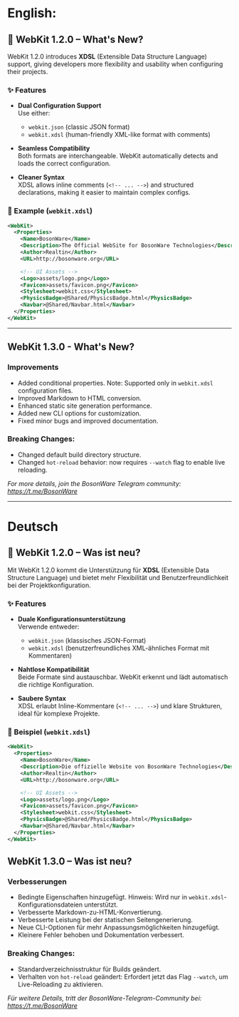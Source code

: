 # English:

## 🚀 WebKit 1.2.0 – What's New?

WebKit 1.2.0 introduces **XDSL** (Extensible Data Structure Language) support, giving developers more flexibility and usability when configuring their projects.

### ✨ Features
- **Dual Configuration Support**  
  Use either:
  - `webkit.json` (classic JSON format)  
  - `webkit.xdsl` (human-friendly XML-like format with comments)

- **Seamless Compatibility**  
  Both formats are interchangeable. WebKit automatically detects and loads the correct configuration.

- **Cleaner Syntax**  
  XDSL allows inline comments (`<!-- ... -->`) and structured declarations, making it easier to maintain complex configs.

### 📝 Example (`webkit.xdsl`)
```xml
<WebKit>
  <Properties>
    <Name>BosonWare</Name>
    <Description>The Official WebSite for BosonWare Technologies</Description>
    <Author>Realtin</Author>
    <URL>http://bosonware.org</URL>

    <!-- UI Assets -->
    <Logo>assets/logo.png</Logo>
    <Favicon>assets/favicon.png</Favicon>
    <Stylesheet>webkit.css</Stylesheet>
    <PhysicsBadge>@Shared/PhysicsBadge.html</PhysicsBadge>
    <Navbar>@Shared/Navbar.html</Navbar>
  </Properties>
</WebKit>
```


---

## WebKit 1.3.0 - What's New?
### Improvements
- Added conditional properties. Note: Supported only in `webkit.xdsl` configuration files.
- Improved Markdown to HTML conversion.
- Enhanced static site generation performance.
- Added new CLI options for customization.
- Fixed minor bugs and improved documentation.

### Breaking Changes:
- Changed default build directory structure.
- Changed `hot-reload` behavior: now requires `--watch` flag to enable live reloading.

_For more details, join the BosonWare Telegram community: https://t.me/BosonWare_



---



# Deutsch

## 🚀 WebKit 1.2.0 – Was ist neu?

Mit WebKit 1.2.0 kommt die Unterstützung für **XDSL** (Extensible Data Structure Language) und bietet mehr Flexibilität und Benutzerfreundlichkeit bei der Projektkonfiguration.

### ✨ Features
- **Duale Konfigurationsunterstützung**  
  Verwende entweder:
  - `webkit.json` (klassisches JSON-Format)  
  - `webkit.xdsl` (benutzerfreundliches XML-ähnliches Format mit Kommentaren)

- **Nahtlose Kompatibilität**  
  Beide Formate sind austauschbar. WebKit erkennt und lädt automatisch die richtige Konfiguration.

- **Saubere Syntax**  
  XDSL erlaubt Inline-Kommentare (`<!-- ... -->`) und klare Strukturen, ideal für komplexe Projekte.

### 📝 Beispiel (`webkit.xdsl`)
```xml
<WebKit>
  <Properties>
    <Name>BosonWare</Name>
    <Description>Die offizielle Website von BosonWare Technologies</Description>
    <Author>Realtin</Author>
    <URL>http://bosonware.org</URL>

    <!-- UI Assets -->
    <Logo>assets/logo.png</Logo>
    <Favicon>assets/favicon.png</Favicon>
    <Stylesheet>webkit.css</Stylesheet>
    <PhysicsBadge>@Shared/PhysicsBadge.html</PhysicsBadge>
    <Navbar>@Shared/Navbar.html</Navbar>
  </Properties>
</WebKit>
```

## WebKit 1.3.0 – Was ist neu?

### Verbesserungen
- Bedingte Eigenschaften hinzugefügt. Hinweis: Wird nur in `webkit.xdsl`-Konfigurationsdateien unterstützt.  
- Verbesserte Markdown-zu-HTML-Konvertierung.  
- Verbesserte Leistung bei der statischen Seitengenerierung.  
- Neue CLI-Optionen für mehr Anpassungsmöglichkeiten hinzugefügt.  
- Kleinere Fehler behoben und Dokumentation verbessert.  

### Breaking Changes:
- Standardverzeichnisstruktur für Builds geändert.  
- Verhalten von `hot-reload` geändert: Erfordert jetzt das Flag `--watch`, um Live-Reloading zu aktivieren.  

_Für weitere Details, tritt der BosonWare-Telegram-Community bei: https://t.me/BosonWare_
